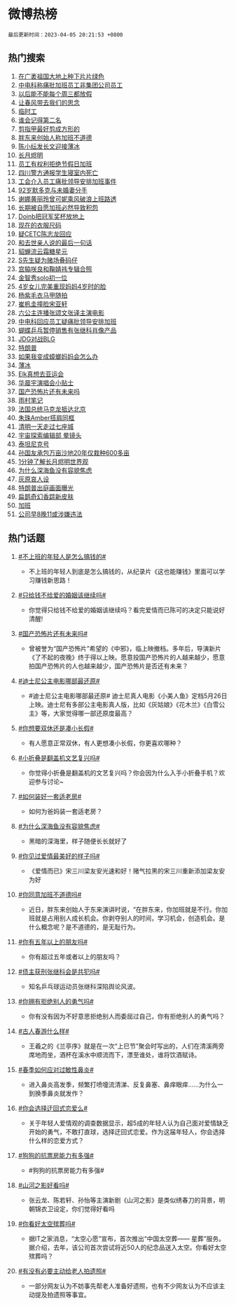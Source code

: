 # 微博热榜

`最后更新时间：2023-04-05 20:21:53 +0800`

## 热门搜索

1. [在广袤祖国大地上种下片片绿色](https://m.weibo.cn/search?containerid=100103type%3D1%26t%3D10%26q%3D%23%E5%9C%A8%E5%B9%BF%E8%A2%A4%E7%A5%96%E5%9B%BD%E5%A4%A7%E5%9C%B0%E4%B8%8A%E7%A7%8D%E4%B8%8B%E7%89%87%E7%89%87%E7%BB%BF%E8%89%B2%23&stream_entry_id=51&isnewpage=1&extparam=seat%3D1%26dgr%3D0%26c_type%3D51%26cate%3D10103%26filter_type%3Drealtimehot%26stream_entry_id%3D51%26pos%3D0%26display_time%3D1680697310%26pre_seqid%3D168069731078803385268&luicode=10000011&lfid=106003type%253D25%2526t%253D3%2526disable_hot%253D1%2526filter_type%253Drealtimehot)
1. [中电科称痛批加班员工非集团公司员工](https://m.weibo.cn/search?containerid=100103type%3D1%26t%3D10%26q%3D%23%E4%B8%AD%E7%94%B5%E7%A7%91%E7%A7%B0%E7%97%9B%E6%89%B9%E5%8A%A0%E7%8F%AD%E5%91%98%E5%B7%A5%E9%9D%9E%E9%9B%86%E5%9B%A2%E5%85%AC%E5%8F%B8%E5%91%98%E5%B7%A5%23&stream_entry_id=31&isnewpage=1&extparam=seat%3D1%26lcate%3D5001%26realpos%3D1%26dgr%3D0%26stream_entry_id%3D31%26flag%3D4%26q%3D%2523%25E4%25B8%25AD%25E7%2594%25B5%25E7%25A7%2591%25E7%25A7%25B0%25E7%2597%259B%25E6%2589%25B9%25E5%258A%25A0%25E7%258F%25AD%25E5%2591%2598%25E5%25B7%25A5%25E9%259D%259E%25E9%259B%2586%25E5%259B%25A2%25E5%2585%25AC%25E5%258F%25B8%25E5%2591%2598%25E5%25B7%25A5%2523%26filter_type%3Drealtimehot%26c_type%3D31%26band_rank%3D1%26cate%3D5001%26pos%3D0%26display_time%3D1680697310%26pre_seqid%3D168069731078803385268&luicode=10000011&lfid=106003type%253D25%2526t%253D3%2526disable_hot%253D1%2526filter_type%253Drealtimehot)
1. [以后能不能每个周三都放假](https://m.weibo.cn/search?containerid=100103type%3D1%26t%3D10%26q%3D%E4%BB%A5%E5%90%8E%E8%83%BD%E4%B8%8D%E8%83%BD%E6%AF%8F%E4%B8%AA%E5%91%A8%E4%B8%89%E9%83%BD%E6%94%BE%E5%81%87&stream_entry_id=31&isnewpage=1&extparam=seat%3D1%26lcate%3D5001%26realpos%3D2%26dgr%3D0%26stream_entry_id%3D31%26flag%3D16%26q%3D%25E4%25BB%25A5%25E5%2590%258E%25E8%2583%25BD%25E4%25B8%258D%25E8%2583%25BD%25E6%25AF%258F%25E4%25B8%25AA%25E5%2591%25A8%25E4%25B8%2589%25E9%2583%25BD%25E6%2594%25BE%25E5%2581%2587%26filter_type%3Drealtimehot%26c_type%3D31%26band_rank%3D2%26cate%3D5001%26pos%3D1%26display_time%3D1680697310%26pre_seqid%3D168069731078803385268&luicode=10000011&lfid=106003type%253D25%2526t%253D3%2526disable_hot%253D1%2526filter_type%253Drealtimehot)
1. [让春风带去我们的思念](https://m.weibo.cn/search?containerid=100103type%3D1%26t%3D10%26q%3D%23%E8%AE%A9%E6%98%A5%E9%A3%8E%E5%B8%A6%E5%8E%BB%E6%88%91%E4%BB%AC%E7%9A%84%E6%80%9D%E5%BF%B5%23&stream_entry_id=31&isnewpage=1&extparam=seat%3D1%26lcate%3D5001%26realpos%3D3%26dgr%3D0%26stream_entry_id%3D31%26flag%3D0%26q%3D%2523%25E8%25AE%25A9%25E6%2598%25A5%25E9%25A3%258E%25E5%25B8%25A6%25E5%258E%25BB%25E6%2588%2591%25E4%25BB%25AC%25E7%259A%2584%25E6%2580%259D%25E5%25BF%25B5%2523%26filter_type%3Drealtimehot%26c_type%3D31%26band_rank%3D3%26cate%3D5001%26pos%3D2%26display_time%3D1680697310%26pre_seqid%3D168069731078803385268&luicode=10000011&lfid=106003type%253D25%2526t%253D3%2526disable_hot%253D1%2526filter_type%253Drealtimehot)
1. [临时工](https://m.weibo.cn/search?containerid=100103type%3D1%26t%3D10%26q%3D%E4%B8%B4%E6%97%B6%E5%B7%A5&stream_entry_id=31&isnewpage=1&extparam=seat%3D1%26lcate%3D5001%26realpos%3D4%26dgr%3D0%26stream_entry_id%3D31%26flag%3D1%26q%3D%25E4%25B8%25B4%25E6%2597%25B6%25E5%25B7%25A5%26filter_type%3Drealtimehot%26c_type%3D31%26band_rank%3D4%26cate%3D5001%26pos%3D3%26display_time%3D1680697310%26pre_seqid%3D168069731078803385268&luicode=10000011&lfid=106003type%253D25%2526t%253D3%2526disable_hot%253D1%2526filter_type%253Drealtimehot)
1. [谁会记得第二名](https://m.weibo.cn/search?containerid=100103type%3D1%26t%3D10%26q%3D%E8%B0%81%E4%BC%9A%E8%AE%B0%E5%BE%97%E7%AC%AC%E4%BA%8C%E5%90%8D&stream_entry_id=31&isnewpage=1&extparam=seat%3D1%26lcate%3D5001%26realpos%3D5%26dgr%3D0%26stream_entry_id%3D31%26flag%3D16%26q%3D%25E8%25B0%2581%25E4%25BC%259A%25E8%25AE%25B0%25E5%25BE%2597%25E7%25AC%25AC%25E4%25BA%258C%25E5%2590%258D%26filter_type%3Drealtimehot%26c_type%3D31%26band_rank%3D5%26cate%3D5001%26pos%3D4%26display_time%3D1680697310%26pre_seqid%3D168069731078803385268&luicode=10000011&lfid=106003type%253D25%2526t%253D3%2526disable_hot%253D1%2526filter_type%253Drealtimehot)
1. [剪指甲最好剪成方形的](https://m.weibo.cn/search?containerid=100103type%3D1%26t%3D10%26q%3D%23%E5%89%AA%E6%8C%87%E7%94%B2%E6%9C%80%E5%A5%BD%E5%89%AA%E6%88%90%E6%96%B9%E5%BD%A2%E7%9A%84%23&stream_entry_id=31&isnewpage=1&extparam=seat%3D1%26lcate%3D5001%26realpos%3D6%26dgr%3D0%26stream_entry_id%3D31%26flag%3D0%26q%3D%2523%25E5%2589%25AA%25E6%258C%2587%25E7%2594%25B2%25E6%259C%2580%25E5%25A5%25BD%25E5%2589%25AA%25E6%2588%2590%25E6%2596%25B9%25E5%25BD%25A2%25E7%259A%2584%2523%26filter_type%3Drealtimehot%26c_type%3D31%26band_rank%3D6%26cate%3D5001%26pos%3D5%26display_time%3D1680697310%26pre_seqid%3D168069731078803385268&luicode=10000011&lfid=106003type%253D25%2526t%253D3%2526disable_hot%253D1%2526filter_type%253Drealtimehot)
1. [胖东来创始人称加班不道德](https://m.weibo.cn/search?containerid=100103type%3D1%26t%3D10%26q%3D%23%E8%83%96%E4%B8%9C%E6%9D%A5%E5%88%9B%E5%A7%8B%E4%BA%BA%E7%A7%B0%E5%8A%A0%E7%8F%AD%E4%B8%8D%E9%81%93%E5%BE%B7%23&stream_entry_id=31&isnewpage=1&extparam=seat%3D1%26lcate%3D5001%26realpos%3D7%26dgr%3D0%26stream_entry_id%3D31%26flag%3D2%26q%3D%2523%25E8%2583%2596%25E4%25B8%259C%25E6%259D%25A5%25E5%2588%259B%25E5%25A7%258B%25E4%25BA%25BA%25E7%25A7%25B0%25E5%258A%25A0%25E7%258F%25AD%25E4%25B8%258D%25E9%2581%2593%25E5%25BE%25B7%2523%26filter_type%3Drealtimehot%26c_type%3D31%26band_rank%3D7%26cate%3D5001%26pos%3D6%26display_time%3D1680697310%26pre_seqid%3D168069731078803385268&luicode=10000011&lfid=106003type%253D25%2526t%253D3%2526disable_hot%253D1%2526filter_type%253Drealtimehot)
1. [陈小纭发长文迎接薄冰](https://m.weibo.cn/search?containerid=100103type%3D1%26t%3D10%26q%3D%23%E9%99%88%E5%B0%8F%E7%BA%AD%E5%8F%91%E9%95%BF%E6%96%87%E8%BF%8E%E6%8E%A5%E8%96%84%E5%86%B0%23&stream_entry_id=31&isnewpage=1&extparam=seat%3D1%26lcate%3D5001%26realpos%3D8%26dgr%3D0%26stream_entry_id%3D31%26flag%3D2%26q%3D%2523%25E9%2599%2588%25E5%25B0%258F%25E7%25BA%25AD%25E5%258F%2591%25E9%2595%25BF%25E6%2596%2587%25E8%25BF%258E%25E6%258E%25A5%25E8%2596%2584%25E5%2586%25B0%2523%26filter_type%3Drealtimehot%26c_type%3D31%26band_rank%3D8%26cate%3D5001%26pos%3D7%26display_time%3D1680697310%26pre_seqid%3D168069731078803385268&luicode=10000011&lfid=106003type%253D25%2526t%253D3%2526disable_hot%253D1%2526filter_type%253Drealtimehot)
1. [长月烬明](https://m.weibo.cn/search?containerid=100103type%3D1%26t%3D10%26q%3D%E9%95%BF%E6%9C%88%E7%83%AC%E6%98%8E&stream_entry_id=31&isnewpage=1&extparam=seat%3D1%26lcate%3D5001%26realpos%3D9%26dgr%3D0%26stream_entry_id%3D31%26flag%3D0%26q%3D%25E9%2595%25BF%25E6%259C%2588%25E7%2583%25AC%25E6%2598%258E%26filter_type%3Drealtimehot%26c_type%3D31%26band_rank%3D9%26cate%3D5001%26pos%3D8%26display_time%3D1680697310%26pre_seqid%3D168069731078803385268&luicode=10000011&lfid=106003type%253D25%2526t%253D3%2526disable_hot%253D1%2526filter_type%253Drealtimehot)
1. [员工有权利拒绝节假日加班](https://m.weibo.cn/search?containerid=100103type%3D1%26t%3D10%26q%3D%23%E5%91%98%E5%B7%A5%E6%9C%89%E6%9D%83%E5%88%A9%E6%8B%92%E7%BB%9D%E8%8A%82%E5%81%87%E6%97%A5%E5%8A%A0%E7%8F%AD%23&stream_entry_id=31&isnewpage=1&extparam=seat%3D1%26lcate%3D5001%26realpos%3D10%26dgr%3D0%26stream_entry_id%3D31%26flag%3D1%26q%3D%2523%25E5%2591%2598%25E5%25B7%25A5%25E6%259C%2589%25E6%259D%2583%25E5%2588%25A9%25E6%258B%2592%25E7%25BB%259D%25E8%258A%2582%25E5%2581%2587%25E6%2597%25A5%25E5%258A%25A0%25E7%258F%25AD%2523%26filter_type%3Drealtimehot%26c_type%3D31%26band_rank%3D10%26cate%3D5001%26pos%3D9%26display_time%3D1680697310%26pre_seqid%3D168069731078803385268&luicode=10000011&lfid=106003type%253D25%2526t%253D3%2526disable_hot%253D1%2526filter_type%253Drealtimehot)
1. [四川警方通报学生寝室内死亡](https://m.weibo.cn/search?containerid=100103type%3D1%26t%3D10%26q%3D%23%E5%9B%9B%E5%B7%9D%E8%AD%A6%E6%96%B9%E9%80%9A%E6%8A%A5%E5%AD%A6%E7%94%9F%E5%AF%9D%E5%AE%A4%E5%86%85%E6%AD%BB%E4%BA%A1%23&stream_entry_id=31&isnewpage=1&extparam=seat%3D1%26lcate%3D5001%26realpos%3D11%26dgr%3D0%26stream_entry_id%3D31%26flag%3D1%26q%3D%2523%25E5%259B%259B%25E5%25B7%259D%25E8%25AD%25A6%25E6%2596%25B9%25E9%2580%259A%25E6%258A%25A5%25E5%25AD%25A6%25E7%2594%259F%25E5%25AF%259D%25E5%25AE%25A4%25E5%2586%2585%25E6%25AD%25BB%25E4%25BA%25A1%2523%26filter_type%3Drealtimehot%26c_type%3D31%26band_rank%3D11%26cate%3D5001%26pos%3D10%26display_time%3D1680697310%26pre_seqid%3D168069731078803385268&luicode=10000011&lfid=106003type%253D25%2526t%253D3%2526disable_hot%253D1%2526filter_type%253Drealtimehot)
1. [工会介入员工痛批领导安排加班事件](https://m.weibo.cn/search?containerid=100103type%3D1%26t%3D10%26q%3D%23%E5%B7%A5%E4%BC%9A%E4%BB%8B%E5%85%A5%E5%91%98%E5%B7%A5%E7%97%9B%E6%89%B9%E9%A2%86%E5%AF%BC%E5%AE%89%E6%8E%92%E5%8A%A0%E7%8F%AD%E4%BA%8B%E4%BB%B6%23&stream_entry_id=31&isnewpage=1&extparam=seat%3D1%26lcate%3D5001%26realpos%3D12%26dgr%3D0%26stream_entry_id%3D31%26flag%3D0%26q%3D%2523%25E5%25B7%25A5%25E4%25BC%259A%25E4%25BB%258B%25E5%2585%25A5%25E5%2591%2598%25E5%25B7%25A5%25E7%2597%259B%25E6%2589%25B9%25E9%25A2%2586%25E5%25AF%25BC%25E5%25AE%2589%25E6%258E%2592%25E5%258A%25A0%25E7%258F%25AD%25E4%25BA%258B%25E4%25BB%25B6%2523%26filter_type%3Drealtimehot%26c_type%3D31%26band_rank%3D12%26cate%3D5001%26pos%3D11%26display_time%3D1680697310%26pre_seqid%3D168069731078803385268&luicode=10000011&lfid=106003type%253D25%2526t%253D3%2526disable_hot%253D1%2526filter_type%253Drealtimehot)
1. [92岁默多克与未婚妻分手](https://m.weibo.cn/search?containerid=100103type%3D1%26t%3D10%26q%3D%2392%E5%B2%81%E9%BB%98%E5%A4%9A%E5%85%8B%E4%B8%8E%E6%9C%AA%E5%A9%9A%E5%A6%BB%E5%88%86%E6%89%8B%23&stream_entry_id=31&isnewpage=1&extparam=seat%3D1%26lcate%3D5001%26realpos%3D13%26dgr%3D0%26stream_entry_id%3D31%26flag%3D1%26q%3D%252392%25E5%25B2%2581%25E9%25BB%2598%25E5%25A4%259A%25E5%2585%258B%25E4%25B8%258E%25E6%259C%25AA%25E5%25A9%259A%25E5%25A6%25BB%25E5%2588%2586%25E6%2589%258B%2523%26filter_type%3Drealtimehot%26c_type%3D31%26band_rank%3D13%26cate%3D5001%26pos%3D12%26display_time%3D1680697310%26pre_seqid%3D168069731078803385268&luicode=10000011&lfid=106003type%253D25%2526t%253D3%2526disable_hot%253D1%2526filter_type%253Drealtimehot)
1. [谢娜黄丽玲曾可妮乘风破浪上班路透](https://m.weibo.cn/search?containerid=100103type%3D1%26t%3D10%26q%3D%23%E8%B0%A2%E5%A8%9C%E9%BB%84%E4%B8%BD%E7%8E%B2%E6%9B%BE%E5%8F%AF%E5%A6%AE%E4%B9%98%E9%A3%8E%E7%A0%B4%E6%B5%AA%E4%B8%8A%E7%8F%AD%E8%B7%AF%E9%80%8F%23&stream_entry_id=31&isnewpage=1&extparam=seat%3D1%26lcate%3D5001%26realpos%3D14%26dgr%3D0%26stream_entry_id%3D31%26flag%3D0%26q%3D%2523%25E8%25B0%25A2%25E5%25A8%259C%25E9%25BB%2584%25E4%25B8%25BD%25E7%258E%25B2%25E6%259B%25BE%25E5%258F%25AF%25E5%25A6%25AE%25E4%25B9%2598%25E9%25A3%258E%25E7%25A0%25B4%25E6%25B5%25AA%25E4%25B8%258A%25E7%258F%25AD%25E8%25B7%25AF%25E9%2580%258F%2523%26filter_type%3Drealtimehot%26c_type%3D31%26band_rank%3D14%26cate%3D5001%26pos%3D13%26display_time%3D1680697310%26pre_seqid%3D168069731078803385268&luicode=10000011&lfid=106003type%253D25%2526t%253D3%2526disable_hot%253D1%2526filter_type%253Drealtimehot)
1. [长期被自愿加班必然导致积怨](https://m.weibo.cn/search?containerid=100103type%3D1%26t%3D10%26q%3D%23%E9%95%BF%E6%9C%9F%E8%A2%AB%E8%87%AA%E6%84%BF%E5%8A%A0%E7%8F%AD%E5%BF%85%E7%84%B6%E5%AF%BC%E8%87%B4%E7%A7%AF%E6%80%A8%23&stream_entry_id=31&isnewpage=1&extparam=seat%3D1%26lcate%3D5001%26realpos%3D15%26dgr%3D0%26stream_entry_id%3D31%26flag%3D2%26q%3D%2523%25E9%2595%25BF%25E6%259C%259F%25E8%25A2%25AB%25E8%2587%25AA%25E6%2584%25BF%25E5%258A%25A0%25E7%258F%25AD%25E5%25BF%2585%25E7%2584%25B6%25E5%25AF%25BC%25E8%2587%25B4%25E7%25A7%25AF%25E6%2580%25A8%2523%26filter_type%3Drealtimehot%26c_type%3D31%26band_rank%3D15%26cate%3D5001%26pos%3D14%26display_time%3D1680697310%26pre_seqid%3D168069731078803385268&luicode=10000011&lfid=106003type%253D25%2526t%253D3%2526disable_hot%253D1%2526filter_type%253Drealtimehot)
1. [Doinb把冠军奖杯放地上](https://m.weibo.cn/search?containerid=100103type%3D1%26t%3D10%26q%3D%23Doinb%E6%8A%8A%E5%86%A0%E5%86%9B%E5%A5%96%E6%9D%AF%E6%94%BE%E5%9C%B0%E4%B8%8A%23&stream_entry_id=31&isnewpage=1&extparam=seat%3D1%26lcate%3D5001%26realpos%3D16%26dgr%3D0%26stream_entry_id%3D31%26flag%3D0%26q%3D%2523Doinb%25E6%258A%258A%25E5%2586%25A0%25E5%2586%259B%25E5%25A5%2596%25E6%259D%25AF%25E6%2594%25BE%25E5%259C%25B0%25E4%25B8%258A%2523%26filter_type%3Drealtimehot%26c_type%3D31%26band_rank%3D16%26cate%3D5001%26pos%3D15%26display_time%3D1680697310%26pre_seqid%3D168069731078803385268&luicode=10000011&lfid=106003type%253D25%2526t%253D3%2526disable_hot%253D1%2526filter_type%253Drealtimehot)
1. [现在的衣服尺码](https://m.weibo.cn/search?containerid=100103type%3D1%26t%3D10%26q%3D%23%E7%8E%B0%E5%9C%A8%E7%9A%84%E8%A1%A3%E6%9C%8D%E5%B0%BA%E7%A0%81%23&stream_entry_id=31&isnewpage=1&extparam=seat%3D1%26lcate%3D5001%26realpos%3D17%26dgr%3D0%26stream_entry_id%3D31%26flag%3D0%26q%3D%2523%25E7%258E%25B0%25E5%259C%25A8%25E7%259A%2584%25E8%25A1%25A3%25E6%259C%258D%25E5%25B0%25BA%25E7%25A0%2581%2523%26filter_type%3Drealtimehot%26c_type%3D31%26band_rank%3D17%26cate%3D5001%26pos%3D16%26display_time%3D1680697310%26pre_seqid%3D168069731078803385268&luicode=10000011&lfid=106003type%253D25%2526t%253D3%2526disable_hot%253D1%2526filter_type%253Drealtimehot)
1. [疑CETC陈志龙回应](https://m.weibo.cn/search?containerid=100103type%3D1%26t%3D10%26q%3D%23%E7%96%91CETC%E9%99%88%E5%BF%97%E9%BE%99%E5%9B%9E%E5%BA%94%23&stream_entry_id=31&isnewpage=1&extparam=seat%3D1%26lcate%3D5001%26realpos%3D18%26dgr%3D0%26stream_entry_id%3D31%26flag%3D0%26q%3D%2523%25E7%2596%2591CETC%25E9%2599%2588%25E5%25BF%2597%25E9%25BE%2599%25E5%259B%259E%25E5%25BA%2594%2523%26filter_type%3Drealtimehot%26c_type%3D31%26band_rank%3D18%26cate%3D5001%26pos%3D17%26display_time%3D1680697310%26pre_seqid%3D168069731078803385268&luicode=10000011&lfid=106003type%253D25%2526t%253D3%2526disable_hot%253D1%2526filter_type%253Drealtimehot)
1. [和去世亲人说的最后一句话](https://m.weibo.cn/search?containerid=100103type%3D1%26t%3D10%26q%3D%23%E5%92%8C%E5%8E%BB%E4%B8%96%E4%BA%B2%E4%BA%BA%E8%AF%B4%E7%9A%84%E6%9C%80%E5%90%8E%E4%B8%80%E5%8F%A5%E8%AF%9D%23&stream_entry_id=31&isnewpage=1&extparam=seat%3D1%26lcate%3D5001%26realpos%3D19%26dgr%3D0%26stream_entry_id%3D31%26flag%3D1%26q%3D%2523%25E5%2592%258C%25E5%258E%25BB%25E4%25B8%2596%25E4%25BA%25B2%25E4%25BA%25BA%25E8%25AF%25B4%25E7%259A%2584%25E6%259C%2580%25E5%2590%258E%25E4%25B8%2580%25E5%258F%25A5%25E8%25AF%259D%2523%26filter_type%3Drealtimehot%26c_type%3D31%26band_rank%3D19%26cate%3D5001%26pos%3D18%26display_time%3D1680697310%26pre_seqid%3D168069731078803385268&luicode=10000011&lfid=106003type%253D25%2526t%253D3%2526disable_hot%253D1%2526filter_type%253Drealtimehot)
1. [貂蝉流云霜糖星元](https://m.weibo.cn/search?containerid=100103type%3D1%26t%3D10%26q%3D%23%E8%B2%82%E8%9D%89%E6%B5%81%E4%BA%91%E9%9C%9C%E7%B3%96%E6%98%9F%E5%85%83%23&stream_entry_id=31&isnewpage=1&extparam=seat%3D1%26lcate%3D5001%26realpos%3D20%26dgr%3D0%26stream_entry_id%3D31%26flag%3D1%26q%3D%2523%25E8%25B2%2582%25E8%259D%2589%25E6%25B5%2581%25E4%25BA%2591%25E9%259C%259C%25E7%25B3%2596%25E6%2598%259F%25E5%2585%2583%2523%26filter_type%3Drealtimehot%26c_type%3D31%26band_rank%3D20%26cate%3D5001%26pos%3D19%26display_time%3D1680697310%26pre_seqid%3D168069731078803385268&luicode=10000011&lfid=106003type%253D25%2526t%253D3%2526disable_hot%253D1%2526filter_type%253Drealtimehot)
1. [S先生疑为赌场叠码仔](https://m.weibo.cn/search?containerid=100103type%3D1%26t%3D10%26q%3D%23S%E5%85%88%E7%94%9F%E7%96%91%E4%B8%BA%E8%B5%8C%E5%9C%BA%E5%8F%A0%E7%A0%81%E4%BB%94%23&stream_entry_id=31&isnewpage=1&extparam=seat%3D1%26lcate%3D5001%26realpos%3D21%26dgr%3D0%26stream_entry_id%3D31%26flag%3D2%26q%3D%2523S%25E5%2585%2588%25E7%2594%259F%25E7%2596%2591%25E4%25B8%25BA%25E8%25B5%258C%25E5%259C%25BA%25E5%258F%25A0%25E7%25A0%2581%25E4%25BB%2594%2523%26filter_type%3Drealtimehot%26c_type%3D31%26band_rank%3D21%26cate%3D5001%26pos%3D20%26display_time%3D1680697310%26pre_seqid%3D168069731078803385268&luicode=10000011&lfid=106003type%253D25%2526t%253D3%2526disable_hot%253D1%2526filter_type%253Drealtimehot)
1. [宫脇咲良和鞠婧祎专辑合照](https://m.weibo.cn/search?containerid=100103type%3D1%26t%3D10%26q%3D%23%E5%AE%AB%E8%84%87%E5%92%B2%E8%89%AF%E5%92%8C%E9%9E%A0%E5%A9%A7%E7%A5%8E%E4%B8%93%E8%BE%91%E5%90%88%E7%85%A7%23&stream_entry_id=31&isnewpage=1&extparam=seat%3D1%26lcate%3D5001%26realpos%3D22%26dgr%3D0%26stream_entry_id%3D31%26flag%3D1%26q%3D%2523%25E5%25AE%25AB%25E8%2584%2587%25E5%2592%25B2%25E8%2589%25AF%25E5%2592%258C%25E9%259E%25A0%25E5%25A9%25A7%25E7%25A5%258E%25E4%25B8%2593%25E8%25BE%2591%25E5%2590%2588%25E7%2585%25A7%2523%26filter_type%3Drealtimehot%26c_type%3D31%26band_rank%3D22%26cate%3D5001%26pos%3D21%26display_time%3D1680697310%26pre_seqid%3D168069731078803385268&luicode=10000011&lfid=106003type%253D25%2526t%253D3%2526disable_hot%253D1%2526filter_type%253Drealtimehot)
1. [金智秀solo初一位](https://m.weibo.cn/search?containerid=100103type%3D1%26t%3D10%26q%3D%23%E9%87%91%E6%99%BA%E7%A7%80solo%E5%88%9D%E4%B8%80%E4%BD%8D%23&stream_entry_id=31&isnewpage=1&extparam=seat%3D1%26lcate%3D5001%26realpos%3D23%26dgr%3D0%26stream_entry_id%3D31%26flag%3D0%26q%3D%2523%25E9%2587%2591%25E6%2599%25BA%25E7%25A7%2580solo%25E5%2588%259D%25E4%25B8%2580%25E4%25BD%258D%2523%26filter_type%3Drealtimehot%26c_type%3D31%26band_rank%3D23%26cate%3D5001%26pos%3D22%26display_time%3D1680697310%26pre_seqid%3D168069731078803385268&luicode=10000011&lfid=106003type%253D25%2526t%253D3%2526disable_hot%253D1%2526filter_type%253Drealtimehot)
1. [4岁女儿完美重现妈妈4岁时的脸](https://m.weibo.cn/search?containerid=100103type%3D1%26t%3D10%26q%3D%234%E5%B2%81%E5%A5%B3%E5%84%BF%E5%AE%8C%E7%BE%8E%E9%87%8D%E7%8E%B0%E5%A6%88%E5%A6%884%E5%B2%81%E6%97%B6%E7%9A%84%E8%84%B8%23&stream_entry_id=31&isnewpage=1&extparam=seat%3D1%26lcate%3D5001%26realpos%3D24%26dgr%3D0%26stream_entry_id%3D31%26flag%3D1%26q%3D%25234%25E5%25B2%2581%25E5%25A5%25B3%25E5%2584%25BF%25E5%25AE%258C%25E7%25BE%258E%25E9%2587%258D%25E7%258E%25B0%25E5%25A6%2588%25E5%25A6%25884%25E5%25B2%2581%25E6%2597%25B6%25E7%259A%2584%25E8%2584%25B8%2523%26filter_type%3Drealtimehot%26c_type%3D31%26band_rank%3D24%26cate%3D5001%26pos%3D23%26display_time%3D1680697310%26pre_seqid%3D168069731078803385268&luicode=10000011&lfid=106003type%253D25%2526t%253D3%2526disable_hot%253D1%2526filter_type%253Drealtimehot)
1. [杨紫毛衣马甲随拍](https://m.weibo.cn/search?containerid=100103type%3D1%26t%3D10%26q%3D%23%E6%9D%A8%E7%B4%AB%E6%AF%9B%E8%A1%A3%E9%A9%AC%E7%94%B2%E9%9A%8F%E6%8B%8D%23&stream_entry_id=31&isnewpage=1&extparam=seat%3D1%26lcate%3D5001%26realpos%3D25%26dgr%3D0%26stream_entry_id%3D31%26flag%3D1%26q%3D%2523%25E6%259D%25A8%25E7%25B4%25AB%25E6%25AF%259B%25E8%25A1%25A3%25E9%25A9%25AC%25E7%2594%25B2%25E9%259A%258F%25E6%258B%258D%2523%26filter_type%3Drealtimehot%26c_type%3D31%26band_rank%3D25%26cate%3D5001%26pos%3D24%26display_time%3D1680697310%26pre_seqid%3D168069731078803385268&luicode=10000011&lfid=106003type%253D25%2526t%253D3%2526disable_hot%253D1%2526filter_type%253Drealtimehot)
1. [崔杋圭撞脸宋亚轩](https://m.weibo.cn/search?containerid=100103type%3D1%26t%3D10%26q%3D%23%E5%B4%94%E6%9D%8B%E5%9C%AD%E6%92%9E%E8%84%B8%E5%AE%8B%E4%BA%9A%E8%BD%A9%23&stream_entry_id=31&isnewpage=1&extparam=seat%3D1%26lcate%3D5001%26realpos%3D26%26dgr%3D0%26stream_entry_id%3D31%26flag%3D0%26q%3D%2523%25E5%25B4%2594%25E6%259D%258B%25E5%259C%25AD%25E6%2592%259E%25E8%2584%25B8%25E5%25AE%258B%25E4%25BA%259A%25E8%25BD%25A9%2523%26filter_type%3Drealtimehot%26c_type%3D31%26band_rank%3D26%26cate%3D5001%26pos%3D25%26display_time%3D1680697310%26pre_seqid%3D168069731078803385268&luicode=10000011&lfid=106003type%253D25%2526t%253D3%2526disable_hot%253D1%2526filter_type%253Drealtimehot)
1. [六公主连播张颂文张译主演电影](https://m.weibo.cn/search?containerid=100103type%3D1%26t%3D10%26q%3D%23%E5%85%AD%E5%85%AC%E4%B8%BB%E8%BF%9E%E6%92%AD%E5%BC%A0%E9%A2%82%E6%96%87%E5%BC%A0%E8%AF%91%E4%B8%BB%E6%BC%94%E7%94%B5%E5%BD%B1%23&stream_entry_id=31&isnewpage=1&extparam=seat%3D1%26lcate%3D5001%26realpos%3D27%26dgr%3D0%26stream_entry_id%3D31%26flag%3D1%26q%3D%2523%25E5%2585%25AD%25E5%2585%25AC%25E4%25B8%25BB%25E8%25BF%259E%25E6%2592%25AD%25E5%25BC%25A0%25E9%25A2%2582%25E6%2596%2587%25E5%25BC%25A0%25E8%25AF%2591%25E4%25B8%25BB%25E6%25BC%2594%25E7%2594%25B5%25E5%25BD%25B1%2523%26filter_type%3Drealtimehot%26c_type%3D31%26band_rank%3D27%26cate%3D5001%26pos%3D26%26display_time%3D1680697310%26pre_seqid%3D168069731078803385268&luicode=10000011&lfid=106003type%253D25%2526t%253D3%2526disable_hot%253D1%2526filter_type%253Drealtimehot)
1. [中电科回应员工疑痛批领导安排加班](https://m.weibo.cn/search?containerid=100103type%3D1%26t%3D10%26q%3D%23%E4%B8%AD%E7%94%B5%E7%A7%91%E5%9B%9E%E5%BA%94%E5%91%98%E5%B7%A5%E7%96%91%E7%97%9B%E6%89%B9%E9%A2%86%E5%AF%BC%E5%AE%89%E6%8E%92%E5%8A%A0%E7%8F%AD%23&stream_entry_id=31&isnewpage=1&extparam=seat%3D1%26lcate%3D5001%26realpos%3D28%26dgr%3D0%26stream_entry_id%3D31%26flag%3D0%26q%3D%2523%25E4%25B8%25AD%25E7%2594%25B5%25E7%25A7%2591%25E5%259B%259E%25E5%25BA%2594%25E5%2591%2598%25E5%25B7%25A5%25E7%2596%2591%25E7%2597%259B%25E6%2589%25B9%25E9%25A2%2586%25E5%25AF%25BC%25E5%25AE%2589%25E6%258E%2592%25E5%258A%25A0%25E7%258F%25AD%2523%26filter_type%3Drealtimehot%26c_type%3D31%26band_rank%3D28%26cate%3D5001%26pos%3D27%26display_time%3D1680697310%26pre_seqid%3D168069731078803385268&luicode=10000011&lfid=106003type%253D25%2526t%253D3%2526disable_hot%253D1%2526filter_type%253Drealtimehot)
1. [蝴蝶乒乓暂停销售有张继科肖像产品](https://m.weibo.cn/search?containerid=100103type%3D1%26t%3D10%26q%3D%23%E8%9D%B4%E8%9D%B6%E4%B9%92%E4%B9%93%E6%9A%82%E5%81%9C%E9%94%80%E5%94%AE%E6%9C%89%E5%BC%A0%E7%BB%A7%E7%A7%91%E8%82%96%E5%83%8F%E4%BA%A7%E5%93%81%23&stream_entry_id=31&isnewpage=1&extparam=seat%3D1%26lcate%3D5001%26realpos%3D29%26dgr%3D0%26stream_entry_id%3D31%26flag%3D0%26q%3D%2523%25E8%259D%25B4%25E8%259D%25B6%25E4%25B9%2592%25E4%25B9%2593%25E6%259A%2582%25E5%2581%259C%25E9%2594%2580%25E5%2594%25AE%25E6%259C%2589%25E5%25BC%25A0%25E7%25BB%25A7%25E7%25A7%2591%25E8%2582%2596%25E5%2583%258F%25E4%25BA%25A7%25E5%2593%2581%2523%26filter_type%3Drealtimehot%26c_type%3D31%26band_rank%3D29%26cate%3D5001%26pos%3D28%26display_time%3D1680697310%26pre_seqid%3D168069731078803385268&luicode=10000011&lfid=106003type%253D25%2526t%253D3%2526disable_hot%253D1%2526filter_type%253Drealtimehot)
1. [JDG对战BLG](https://m.weibo.cn/search?containerid=100103type%3D1%26t%3D10%26q%3D%23JDG%E5%AF%B9%E6%88%98BLG%23&stream_entry_id=31&isnewpage=1&extparam=seat%3D1%26lcate%3D5001%26realpos%3D30%26dgr%3D0%26stream_entry_id%3D31%26flag%3D0%26q%3D%2523JDG%25E5%25AF%25B9%25E6%2588%2598BLG%2523%26filter_type%3Drealtimehot%26c_type%3D31%26band_rank%3D30%26cate%3D5001%26pos%3D29%26display_time%3D1680697310%26pre_seqid%3D168069731078803385268&luicode=10000011&lfid=106003type%253D25%2526t%253D3%2526disable_hot%253D1%2526filter_type%253Drealtimehot)
1. [特朗普](https://m.weibo.cn/search?containerid=100103type%3D1%26t%3D10%26q%3D%23%E7%89%B9%E6%9C%97%E6%99%AE%23&stream_entry_id=31&isnewpage=1&extparam=seat%3D1%26lcate%3D5001%26realpos%3D31%26dgr%3D0%26stream_entry_id%3D31%26flag%3D0%26q%3D%2523%25E7%2589%25B9%25E6%259C%2597%25E6%2599%25AE%2523%26filter_type%3Drealtimehot%26c_type%3D31%26band_rank%3D31%26cate%3D5001%26pos%3D30%26display_time%3D1680697310%26pre_seqid%3D168069731078803385268&luicode=10000011&lfid=106003type%253D25%2526t%253D3%2526disable_hot%253D1%2526filter_type%253Drealtimehot)
1. [如果我变成蟑螂妈妈会怎么办](https://m.weibo.cn/search?containerid=100103type%3D1%26t%3D10%26q%3D%23%E5%A6%82%E6%9E%9C%E6%88%91%E5%8F%98%E6%88%90%E8%9F%91%E8%9E%82%E5%A6%88%E5%A6%88%E4%BC%9A%E6%80%8E%E4%B9%88%E5%8A%9E%23&stream_entry_id=31&isnewpage=1&extparam=seat%3D1%26lcate%3D5001%26realpos%3D32%26dgr%3D0%26stream_entry_id%3D31%26flag%3D0%26q%3D%2523%25E5%25A6%2582%25E6%259E%259C%25E6%2588%2591%25E5%258F%2598%25E6%2588%2590%25E8%259F%2591%25E8%259E%2582%25E5%25A6%2588%25E5%25A6%2588%25E4%25BC%259A%25E6%2580%258E%25E4%25B9%2588%25E5%258A%259E%2523%26filter_type%3Drealtimehot%26c_type%3D31%26band_rank%3D32%26cate%3D5001%26pos%3D31%26display_time%3D1680697310%26pre_seqid%3D168069731078803385268&luicode=10000011&lfid=106003type%253D25%2526t%253D3%2526disable_hot%253D1%2526filter_type%253Drealtimehot)
1. [薄冰](https://m.weibo.cn/search?containerid=100103type%3D1%26t%3D10%26q%3D%E8%96%84%E5%86%B0&stream_entry_id=31&isnewpage=1&extparam=seat%3D1%26lcate%3D5001%26realpos%3D33%26dgr%3D0%26stream_entry_id%3D31%26flag%3D1%26q%3D%25E8%2596%2584%25E5%2586%25B0%26filter_type%3Drealtimehot%26c_type%3D31%26band_rank%3D33%26cate%3D5001%26pos%3D32%26display_time%3D1680697310%26pre_seqid%3D168069731078803385268&luicode=10000011&lfid=106003type%253D25%2526t%253D3%2526disable_hot%253D1%2526filter_type%253Drealtimehot)
1. [Elk真想去亚运会](https://m.weibo.cn/search?containerid=100103type%3D1%26t%3D10%26q%3DElk%E7%9C%9F%E6%83%B3%E5%8E%BB%E4%BA%9A%E8%BF%90%E4%BC%9A&stream_entry_id=31&isnewpage=1&extparam=seat%3D1%26lcate%3D5001%26realpos%3D34%26dgr%3D0%26stream_entry_id%3D31%26flag%3D1%26q%3DElk%25E7%259C%259F%25E6%2583%25B3%25E5%258E%25BB%25E4%25BA%259A%25E8%25BF%2590%25E4%25BC%259A%26filter_type%3Drealtimehot%26c_type%3D31%26band_rank%3D34%26cate%3D5001%26pos%3D33%26display_time%3D1680697310%26pre_seqid%3D168069731078803385268&luicode=10000011&lfid=106003type%253D25%2526t%253D3%2526disable_hot%253D1%2526filter_type%253Drealtimehot)
1. [华晨宇演唱会小贴士](https://m.weibo.cn/search?containerid=100103type%3D1%26t%3D10%26q%3D%23%E5%8D%8E%E6%99%A8%E5%AE%87%E6%BC%94%E5%94%B1%E4%BC%9A%E5%B0%8F%E8%B4%B4%E5%A3%AB%23&stream_entry_id=31&isnewpage=1&extparam=seat%3D1%26lcate%3D5001%26realpos%3D35%26dgr%3D0%26stream_entry_id%3D31%26flag%3D1%26q%3D%2523%25E5%258D%258E%25E6%2599%25A8%25E5%25AE%2587%25E6%25BC%2594%25E5%2594%25B1%25E4%25BC%259A%25E5%25B0%258F%25E8%25B4%25B4%25E5%25A3%25AB%2523%26filter_type%3Drealtimehot%26c_type%3D31%26band_rank%3D35%26cate%3D5001%26pos%3D34%26display_time%3D1680697310%26pre_seqid%3D168069731078803385268&luicode=10000011&lfid=106003type%253D25%2526t%253D3%2526disable_hot%253D1%2526filter_type%253Drealtimehot)
1. [国产恐怖片还有未来吗](https://m.weibo.cn/search?containerid=100103type%3D1%26t%3D10%26q%3D%23%E5%9B%BD%E4%BA%A7%E6%81%90%E6%80%96%E7%89%87%E8%BF%98%E6%9C%89%E6%9C%AA%E6%9D%A5%E5%90%97%23&stream_entry_id=31&isnewpage=1&extparam=seat%3D1%26lcate%3D5001%26realpos%3D36%26dgr%3D0%26stream_entry_id%3D31%26flag%3D0%26q%3D%2523%25E5%259B%25BD%25E4%25BA%25A7%25E6%2581%2590%25E6%2580%2596%25E7%2589%2587%25E8%25BF%2598%25E6%259C%2589%25E6%259C%25AA%25E6%259D%25A5%25E5%2590%2597%2523%26filter_type%3Drealtimehot%26c_type%3D31%26band_rank%3D36%26cate%3D5001%26pos%3D35%26display_time%3D1680697310%26pre_seqid%3D168069731078803385268&luicode=10000011&lfid=106003type%253D25%2526t%253D3%2526disable_hot%253D1%2526filter_type%253Drealtimehot)
1. [雨村笔记](https://m.weibo.cn/search?containerid=100103type%3D1%26t%3D10%26q%3D%E9%9B%A8%E6%9D%91%E7%AC%94%E8%AE%B0&stream_entry_id=31&isnewpage=1&extparam=seat%3D1%26lcate%3D5001%26realpos%3D37%26dgr%3D0%26stream_entry_id%3D31%26flag%3D1%26q%3D%25E9%259B%25A8%25E6%259D%2591%25E7%25AC%2594%25E8%25AE%25B0%26filter_type%3Drealtimehot%26c_type%3D31%26band_rank%3D37%26cate%3D5001%26pos%3D36%26display_time%3D1680697310%26pre_seqid%3D168069731078803385268&luicode=10000011&lfid=106003type%253D25%2526t%253D3%2526disable_hot%253D1%2526filter_type%253Drealtimehot)
1. [法国总统马克龙抵达北京](https://m.weibo.cn/search?containerid=100103type%3D1%26t%3D10%26q%3D%23%E6%B3%95%E5%9B%BD%E6%80%BB%E7%BB%9F%E9%A9%AC%E5%85%8B%E9%BE%99%E6%8A%B5%E8%BE%BE%E5%8C%97%E4%BA%AC%23&stream_entry_id=31&isnewpage=1&extparam=seat%3D1%26lcate%3D5001%26realpos%3D38%26dgr%3D0%26stream_entry_id%3D31%26flag%3D0%26q%3D%2523%25E6%25B3%2595%25E5%259B%25BD%25E6%2580%25BB%25E7%25BB%259F%25E9%25A9%25AC%25E5%2585%258B%25E9%25BE%2599%25E6%258A%25B5%25E8%25BE%25BE%25E5%258C%2597%25E4%25BA%25AC%2523%26filter_type%3Drealtimehot%26c_type%3D31%26band_rank%3D38%26cate%3D5001%26pos%3D37%26display_time%3D1680697310%26pre_seqid%3D168069731078803385268&luicode=10000011&lfid=106003type%253D25%2526t%253D3%2526disable_hot%253D1%2526filter_type%253Drealtimehot)
1. [朱珠Amber搭肩同框](https://m.weibo.cn/search?containerid=100103type%3D1%26t%3D10%26q%3D%23%E6%9C%B1%E7%8F%A0Amber%E6%90%AD%E8%82%A9%E5%90%8C%E6%A1%86%23&stream_entry_id=31&isnewpage=1&extparam=seat%3D1%26lcate%3D5001%26realpos%3D39%26dgr%3D0%26stream_entry_id%3D31%26flag%3D0%26q%3D%2523%25E6%259C%25B1%25E7%258F%25A0Amber%25E6%2590%25AD%25E8%2582%25A9%25E5%2590%258C%25E6%25A1%2586%2523%26filter_type%3Drealtimehot%26c_type%3D31%26band_rank%3D39%26cate%3D5001%26pos%3D38%26display_time%3D1680697310%26pre_seqid%3D168069731078803385268&luicode=10000011&lfid=106003type%253D25%2526t%253D3%2526disable_hot%253D1%2526filter_type%253Drealtimehot)
1. [清明一天走过七座城](https://m.weibo.cn/search?containerid=100103type%3D1%26t%3D10%26q%3D%23%E6%B8%85%E6%98%8E%E4%B8%80%E5%A4%A9%E8%B5%B0%E8%BF%87%E4%B8%83%E5%BA%A7%E5%9F%8E%23&stream_entry_id=31&isnewpage=1&extparam=seat%3D1%26lcate%3D5001%26realpos%3D40%26dgr%3D0%26stream_entry_id%3D31%26flag%3D0%26adid%3D185625%26q%3D%2523%25E6%25B8%2585%25E6%2598%258E%25E4%25B8%2580%25E5%25A4%25A9%25E8%25B5%25B0%25E8%25BF%2587%25E4%25B8%2583%25E5%25BA%25A7%25E5%259F%258E%2523%26filter_type%3Drealtimehot%26c_type%3D31%26band_rank%3D40%26cate%3D5001%26pos%3D39%26display_time%3D1680697310%26pre_seqid%3D168069731078803385268&luicode=10000011&lfid=106003type%253D25%2526t%253D3%2526disable_hot%253D1%2526filter_type%253Drealtimehot)
1. [宇宙探索编辑部 晕镜头](https://m.weibo.cn/search?containerid=100103type%3D1%26t%3D10%26q%3D%E5%AE%87%E5%AE%99%E6%8E%A2%E7%B4%A2%E7%BC%96%E8%BE%91%E9%83%A8+%E6%99%95%E9%95%9C%E5%A4%B4&stream_entry_id=31&isnewpage=1&extparam=seat%3D1%26lcate%3D5001%26realpos%3D41%26dgr%3D0%26stream_entry_id%3D31%26flag%3D1%26q%3D%25E5%25AE%2587%25E5%25AE%2599%25E6%258E%25A2%25E7%25B4%25A2%25E7%25BC%2596%25E8%25BE%2591%25E9%2583%25A8%2520%25E6%2599%2595%25E9%2595%259C%25E5%25A4%25B4%26filter_type%3Drealtimehot%26c_type%3D31%26band_rank%3D41%26cate%3D5001%26pos%3D40%26display_time%3D1680697310%26pre_seqid%3D168069731078803385268&luicode=10000011&lfid=106003type%253D25%2526t%253D3%2526disable_hot%253D1%2526filter_type%253Drealtimehot)
1. [泰坦尼克号](https://m.weibo.cn/search?containerid=100103type%3D1%26t%3D10%26q%3D%E6%B3%B0%E5%9D%A6%E5%B0%BC%E5%85%8B%E5%8F%B7&stream_entry_id=31&isnewpage=1&extparam=seat%3D1%26lcate%3D5001%26realpos%3D42%26dgr%3D0%26stream_entry_id%3D31%26flag%3D0%26q%3D%25E6%25B3%25B0%25E5%259D%25A6%25E5%25B0%25BC%25E5%2585%258B%25E5%258F%25B7%26filter_type%3Drealtimehot%26c_type%3D31%26band_rank%3D42%26cate%3D5001%26pos%3D41%26display_time%3D1680697310%26pre_seqid%3D168069731078803385268&luicode=10000011&lfid=106003type%253D25%2526t%253D3%2526disable_hot%253D1%2526filter_type%253Drealtimehot)
1. [孙国友承包万亩沙地20年仅栽种600多亩](https://m.weibo.cn/search?containerid=100103type%3D1%26t%3D10%26q%3D%23%E5%AD%99%E5%9B%BD%E5%8F%8B%E6%89%BF%E5%8C%85%E4%B8%87%E4%BA%A9%E6%B2%99%E5%9C%B020%E5%B9%B4%E4%BB%85%E6%A0%BD%E7%A7%8D600%E5%A4%9A%E4%BA%A9%23&stream_entry_id=31&isnewpage=1&extparam=seat%3D1%26lcate%3D5001%26realpos%3D43%26dgr%3D0%26stream_entry_id%3D31%26flag%3D0%26q%3D%2523%25E5%25AD%2599%25E5%259B%25BD%25E5%258F%258B%25E6%2589%25BF%25E5%258C%2585%25E4%25B8%2587%25E4%25BA%25A9%25E6%25B2%2599%25E5%259C%25B020%25E5%25B9%25B4%25E4%25BB%2585%25E6%25A0%25BD%25E7%25A7%258D600%25E5%25A4%259A%25E4%25BA%25A9%2523%26filter_type%3Drealtimehot%26c_type%3D31%26band_rank%3D43%26cate%3D5001%26pos%3D42%26display_time%3D1680697310%26pre_seqid%3D168069731078803385268&luicode=10000011&lfid=106003type%253D25%2526t%253D3%2526disable_hot%253D1%2526filter_type%253Drealtimehot)
1. [1分钟了解长月烬明世界观](https://m.weibo.cn/search?containerid=100103type%3D1%26t%3D10%26q%3D%231%E5%88%86%E9%92%9F%E4%BA%86%E8%A7%A3%E9%95%BF%E6%9C%88%E7%83%AC%E6%98%8E%E4%B8%96%E7%95%8C%E8%A7%82%23&stream_entry_id=31&isnewpage=1&extparam=seat%3D1%26lcate%3D5001%26realpos%3D44%26dgr%3D0%26stream_entry_id%3D31%26flag%3D0%26q%3D%25231%25E5%2588%2586%25E9%2592%259F%25E4%25BA%2586%25E8%25A7%25A3%25E9%2595%25BF%25E6%259C%2588%25E7%2583%25AC%25E6%2598%258E%25E4%25B8%2596%25E7%2595%258C%25E8%25A7%2582%2523%26filter_type%3Drealtimehot%26c_type%3D31%26band_rank%3D44%26cate%3D5001%26pos%3D43%26display_time%3D1680697310%26pre_seqid%3D168069731078803385268&luicode=10000011&lfid=106003type%253D25%2526t%253D3%2526disable_hot%253D1%2526filter_type%253Drealtimehot)
1. [为什么深海鱼没有容貌焦虑](https://m.weibo.cn/search?containerid=100103type%3D1%26t%3D10%26q%3D%23%E4%B8%BA%E4%BB%80%E4%B9%88%E6%B7%B1%E6%B5%B7%E9%B1%BC%E6%B2%A1%E6%9C%89%E5%AE%B9%E8%B2%8C%E7%84%A6%E8%99%91%23&stream_entry_id=31&isnewpage=1&extparam=seat%3D1%26lcate%3D5001%26realpos%3D45%26dgr%3D0%26stream_entry_id%3D31%26flag%3D1%26q%3D%2523%25E4%25B8%25BA%25E4%25BB%2580%25E4%25B9%2588%25E6%25B7%25B1%25E6%25B5%25B7%25E9%25B1%25BC%25E6%25B2%25A1%25E6%259C%2589%25E5%25AE%25B9%25E8%25B2%258C%25E7%2584%25A6%25E8%2599%2591%2523%26filter_type%3Drealtimehot%26c_type%3D31%26band_rank%3D45%26cate%3D5001%26pos%3D44%26display_time%3D1680697310%26pre_seqid%3D168069731078803385268&luicode=10000011&lfid=106003type%253D25%2526t%253D3%2526disable_hot%253D1%2526filter_type%253Drealtimehot)
1. [灰原哀人设](https://m.weibo.cn/search?containerid=100103type%3D1%26t%3D10%26q%3D%23%E7%81%B0%E5%8E%9F%E5%93%80%E4%BA%BA%E8%AE%BE%23&stream_entry_id=31&isnewpage=1&extparam=seat%3D1%26lcate%3D5001%26realpos%3D46%26dgr%3D0%26stream_entry_id%3D31%26flag%3D0%26q%3D%2523%25E7%2581%25B0%25E5%258E%259F%25E5%2593%2580%25E4%25BA%25BA%25E8%25AE%25BE%2523%26filter_type%3Drealtimehot%26c_type%3D31%26band_rank%3D46%26cate%3D5001%26pos%3D45%26display_time%3D1680697310%26pre_seqid%3D168069731078803385268&luicode=10000011&lfid=106003type%253D25%2526t%253D3%2526disable_hot%253D1%2526filter_type%253Drealtimehot)
1. [特朗普出庭画面曝光](https://m.weibo.cn/search?containerid=100103type%3D1%26t%3D10%26q%3D%23%E7%89%B9%E6%9C%97%E6%99%AE%E5%87%BA%E5%BA%AD%E7%94%BB%E9%9D%A2%E6%9B%9D%E5%85%89%23&stream_entry_id=31&isnewpage=1&extparam=seat%3D1%26lcate%3D5001%26realpos%3D47%26dgr%3D0%26stream_entry_id%3D31%26flag%3D0%26q%3D%2523%25E7%2589%25B9%25E6%259C%2597%25E6%2599%25AE%25E5%2587%25BA%25E5%25BA%25AD%25E7%2594%25BB%25E9%259D%25A2%25E6%259B%259D%25E5%2585%2589%2523%26filter_type%3Drealtimehot%26c_type%3D31%26band_rank%3D47%26cate%3D5001%26pos%3D46%26display_time%3D1680697310%26pre_seqid%3D168069731078803385268&luicode=10000011&lfid=106003type%253D25%2526t%253D3%2526disable_hot%253D1%2526filter_type%253Drealtimehot)
1. [扁鹊奇幻香踪新皮肤](https://m.weibo.cn/search?containerid=100103type%3D1%26t%3D10%26q%3D%23%E6%89%81%E9%B9%8A%E5%A5%87%E5%B9%BB%E9%A6%99%E8%B8%AA%E6%96%B0%E7%9A%AE%E8%82%A4%23&stream_entry_id=31&isnewpage=1&extparam=seat%3D1%26lcate%3D5001%26realpos%3D48%26dgr%3D0%26stream_entry_id%3D31%26flag%3D1%26q%3D%2523%25E6%2589%2581%25E9%25B9%258A%25E5%25A5%2587%25E5%25B9%25BB%25E9%25A6%2599%25E8%25B8%25AA%25E6%2596%25B0%25E7%259A%25AE%25E8%2582%25A4%2523%26filter_type%3Drealtimehot%26c_type%3D31%26band_rank%3D48%26cate%3D5001%26pos%3D47%26display_time%3D1680697310%26pre_seqid%3D168069731078803385268&luicode=10000011&lfid=106003type%253D25%2526t%253D3%2526disable_hot%253D1%2526filter_type%253Drealtimehot)
1. [加班](https://m.weibo.cn/search?containerid=100103type%3D1%26t%3D10%26q%3D%E5%8A%A0%E7%8F%AD&stream_entry_id=31&isnewpage=1&extparam=seat%3D1%26lcate%3D5001%26realpos%3D49%26dgr%3D0%26stream_entry_id%3D31%26flag%3D0%26q%3D%25E5%258A%25A0%25E7%258F%25AD%26filter_type%3Drealtimehot%26c_type%3D31%26band_rank%3D49%26cate%3D5001%26pos%3D48%26display_time%3D1680697310%26pre_seqid%3D168069731078803385268&luicode=10000011&lfid=106003type%253D25%2526t%253D3%2526disable_hot%253D1%2526filter_type%253Drealtimehot)
1. [公司早8晚11或涉嫌违法](https://m.weibo.cn/search?containerid=100103type%3D1%26t%3D10%26q%3D%23%E5%85%AC%E5%8F%B8%E6%97%A98%E6%99%9A11%E6%88%96%E6%B6%89%E5%AB%8C%E8%BF%9D%E6%B3%95%23&stream_entry_id=31&isnewpage=1&extparam=seat%3D1%26lcate%3D5001%26realpos%3D50%26dgr%3D0%26stream_entry_id%3D31%26flag%3D0%26q%3D%2523%25E5%2585%25AC%25E5%258F%25B8%25E6%2597%25A98%25E6%2599%259A11%25E6%2588%2596%25E6%25B6%2589%25E5%25AB%258C%25E8%25BF%259D%25E6%25B3%2595%2523%26filter_type%3Drealtimehot%26c_type%3D31%26band_rank%3D50%26cate%3D5001%26pos%3D49%26display_time%3D1680697310%26pre_seqid%3D168069731078803385268&luicode=10000011&lfid=106003type%253D25%2526t%253D3%2526disable_hot%253D1%2526filter_type%253Drealtimehot)

## 热门话题

1. [#不上班的年轻人是怎么搞钱的#](https://m.weibo.cn/search?containerid=231522type%3D1%26t%3D10%26q%3D%23%E4%B8%8D%E4%B8%8A%E7%8F%AD%E7%9A%84%E5%B9%B4%E8%BD%BB%E4%BA%BA%E6%98%AF%E6%80%8E%E4%B9%88%E6%90%9E%E9%92%B1%E7%9A%84%23&stream_entry_id=128&isnewpage=1&extparam=seat%3D1%26lcate%3D5004%26c_type%3D128%26dgr%3D0%26cate%3D5004%26unitid%3D1680572257437%26pos%3D1-0-0%26display_time%3D1680697312%26pre_seqid%3D168069731287702020104&luicode=10000011&lfid=231648_-_4)
    - 不上班的年轻人到底是怎么搞钱的，从纪录片《这也能赚钱》里面可以学习赚钱新思路！

1. [#只给钱不给爱的婚姻该继续吗#](https://m.weibo.cn/search?containerid=231522type%3D1%26t%3D10%26q%3D%23%E5%8F%AA%E7%BB%99%E9%92%B1%E4%B8%8D%E7%BB%99%E7%88%B1%E7%9A%84%E5%A9%9A%E5%A7%BB%E8%AF%A5%E7%BB%A7%E7%BB%AD%E5%90%97%23&stream_entry_id=128&isnewpage=1&extparam=seat%3D1%26lcate%3D5004%26c_type%3D128%26dgr%3D0%26cate%3D5004%26unitid%3D1680576432215%26pos%3D1-0-1%26display_time%3D1680697312%26pre_seqid%3D168069731287702020104&luicode=10000011&lfid=231648_-_4)
    - 你觉得只给钱不给爱的婚姻该继续吗？看完爱情而已陈可的决定只能说好清醒!

1. [#国产恐怖片还有未来吗#](https://m.weibo.cn/search?containerid=231522type%3D1%26t%3D10%26q%3D%23%E5%9B%BD%E4%BA%A7%E6%81%90%E6%80%96%E7%89%87%E8%BF%98%E6%9C%89%E6%9C%AA%E6%9D%A5%E5%90%97%23&stream_entry_id=128&isnewpage=1&extparam=seat%3D1%26lcate%3D5004%26c_type%3D128%26dgr%3D0%26cate%3D5004%26unitid%3D1680683219725%26pos%3D1-0-2%26display_time%3D1680697312%26pre_seqid%3D168069731287702020104&luicode=10000011&lfid=231648_-_4)
    - 曾被誉为“国产恐怖片”希望的《中邪》，临上映撤档。多年后，导演新片《了不起的夜晚》终于得以上映。愿意投国产恐怖片的人越来越少，愿意拍国产恐怖片的人也越来越少，国产恐怖片是否还有未来？

1. [#迪士尼公主电影哪部最还原#](https://m.weibo.cn/search?containerid=231522type%3D1%26t%3D10%26q%3D%23%E8%BF%AA%E5%A3%AB%E5%B0%BC%E5%85%AC%E4%B8%BB%E7%94%B5%E5%BD%B1%E5%93%AA%E9%83%A8%E6%9C%80%E8%BF%98%E5%8E%9F%23&stream_entry_id=128&isnewpage=1&extparam=seat%3D1%26lcate%3D5004%26c_type%3D128%26dgr%3D0%26cate%3D5004%26unitid%3D1680601921357%26pos%3D1-0-3%26display_time%3D1680697312%26pre_seqid%3D168069731287702020104&luicode=10000011&lfid=231648_-_4)
    - #迪士尼公主电影哪部最还原# 迪士尼真人电影《小美人鱼》定档5月26日上映。迪士尼有多部公主电影真人版，比如《灰姑娘》《花木兰》《白雪公主》等，大家觉得哪一部还原度最高？

1. [#你想要双休还是凑小长假#](https://m.weibo.cn/search?containerid=231522type%3D1%26t%3D10%26q%3D%23%E4%BD%A0%E6%83%B3%E8%A6%81%E5%8F%8C%E4%BC%91%E8%BF%98%E6%98%AF%E5%87%91%E5%B0%8F%E9%95%BF%E5%81%87%23&stream_entry_id=128&isnewpage=1&extparam=seat%3D1%26lcate%3D5004%26c_type%3D128%26dgr%3D0%26cate%3D5004%26unitid%3D1680610317645%26pos%3D1-0-4%26display_time%3D1680697312%26pre_seqid%3D168069731287702020104&luicode=10000011&lfid=231648_-_4)
    - 有人愿意正常双休，有人更想凑小长假，你更喜欢哪种？

1. [#小折叠是翻盖机文艺复兴吗#](https://m.weibo.cn/search?containerid=231522type%3D1%26t%3D10%26q%3D%23%E5%B0%8F%E6%8A%98%E5%8F%A0%E6%98%AF%E7%BF%BB%E7%9B%96%E6%9C%BA%E6%96%87%E8%89%BA%E5%A4%8D%E5%85%B4%E5%90%97%23&stream_entry_id=128&isnewpage=1&extparam=seat%3D1%26lcate%3D5004%26c_type%3D128%26dgr%3D0%26cate%3D5004%26unitid%3D1680598026763%26pos%3D1-0-5%26display_time%3D1680697312%26pre_seqid%3D168069731287702020104&luicode=10000011&lfid=231648_-_4)
    - 你觉得小折叠是翻盖机的文艺复兴吗？你会因为什么入手小折叠手机？欢迎参与讨论~ ​

1. [#如何装好一套适老房#](https://m.weibo.cn/search?containerid=231522type%3D1%26t%3D10%26q%3D%23%E5%A6%82%E4%BD%95%E8%A3%85%E5%A5%BD%E4%B8%80%E5%A5%97%E9%80%82%E8%80%81%E6%88%BF%23&stream_entry_id=128&isnewpage=1&extparam=seat%3D1%26lcate%3D5004%26c_type%3D128%26dgr%3D0%26cate%3D5004%26unitid%3D1680585119613%26pos%3D1-0-6%26display_time%3D1680697312%26pre_seqid%3D168069731287702020104&luicode=10000011&lfid=231648_-_4)
    - 如何为爸妈装一套适老房？

1. [#为什么深海鱼没有容貌焦虑#](https://m.weibo.cn/search?containerid=231522type%3D1%26t%3D10%26q%3D%23%E4%B8%BA%E4%BB%80%E4%B9%88%E6%B7%B1%E6%B5%B7%E9%B1%BC%E6%B2%A1%E6%9C%89%E5%AE%B9%E8%B2%8C%E7%84%A6%E8%99%91%23&stream_entry_id=128&isnewpage=1&extparam=seat%3D1%26lcate%3D5004%26c_type%3D128%26dgr%3D0%26cate%3D5004%26unitid%3D1680695499056%26pos%3D1-0-7%26display_time%3D1680697312%26pre_seqid%3D168069731287702020104&luicode=10000011&lfid=231648_-_4)
    - 黑暗的深海里，样子随便长长就好了

1. [#你见过爱情最美好的样子吗#](https://m.weibo.cn/search?containerid=231522type%3D1%26t%3D10%26q%3D%23%E4%BD%A0%E8%A7%81%E8%BF%87%E7%88%B1%E6%83%85%E6%9C%80%E7%BE%8E%E5%A5%BD%E7%9A%84%E6%A0%B7%E5%AD%90%E5%90%97%23&stream_entry_id=128&isnewpage=1&extparam=seat%3D1%26lcate%3D5004%26c_type%3D128%26dgr%3D0%26cate%3D5004%26unitid%3D1680696109232%26pos%3D1-0-8%26display_time%3D1680697312%26pre_seqid%3D168069731287702020104&luicode=10000011&lfid=231648_-_4)
    - 《爱情而已》宋三川梁友安光速和好！赌气拉黑的宋三川重新添加梁友安为好

1. [#你同意加班不道德吗#](https://m.weibo.cn/search?containerid=231522type%3D1%26t%3D10%26q%3D%23%E4%BD%A0%E5%90%8C%E6%84%8F%E5%8A%A0%E7%8F%AD%E4%B8%8D%E9%81%93%E5%BE%B7%E5%90%97%23&stream_entry_id=128&isnewpage=1&extparam=seat%3D1%26lcate%3D5004%26c_type%3D128%26dgr%3D0%26cate%3D5004%26unitid%3D1680691016495%26pos%3D1-0-9%26display_time%3D1680697312%26pre_seqid%3D168069731287702020104&luicode=10000011&lfid=231648_-_4)
    - 近日，胖东来创始人于东来演讲时说，“在胖东来，你加班就是不行。你加班就是占用别人成长机会。你剥夺别人的时间，学习机会，创造机会。是什么概念呢？是不道德的，是无耻行为。

1. [#你有五年以上的朋友吗#](https://m.weibo.cn/search?containerid=231522type%3D1%26t%3D10%26q%3D%23%E4%BD%A0%E6%9C%89%E4%BA%94%E5%B9%B4%E4%BB%A5%E4%B8%8A%E7%9A%84%E6%9C%8B%E5%8F%8B%E5%90%97%23&stream_entry_id=128&isnewpage=1&extparam=seat%3D1%26lcate%3D5004%26c_type%3D128%26dgr%3D0%26cate%3D5004%26unitid%3D1680575814252%26pos%3D1-0-10%26display_time%3D1680697312%26pre_seqid%3D168069731287702020104&luicode=10000011&lfid=231648_-_4)
    - 你有超过五年或者以上的朋友吗？

1. [#债主获刑张继科会是共犯吗#](https://m.weibo.cn/search?containerid=231522type%3D1%26t%3D10%26q%3D%23%E5%80%BA%E4%B8%BB%E8%8E%B7%E5%88%91%E5%BC%A0%E7%BB%A7%E7%A7%91%E4%BC%9A%E6%98%AF%E5%85%B1%E7%8A%AF%E5%90%97%23&stream_entry_id=128&isnewpage=1&extparam=seat%3D1%26lcate%3D5004%26c_type%3D128%26dgr%3D0%26cate%3D5004%26unitid%3D1680601915516%26pos%3D1-0-11%26display_time%3D1680697312%26pre_seqid%3D168069731287702020104&luicode=10000011&lfid=231648_-_4)
    - 知名乒乓球运动员张继科深陷舆论风波。

1. [#你拥有拒绝别人的勇气吗#](https://m.weibo.cn/search?containerid=231522type%3D1%26t%3D10%26q%3D%23%E4%BD%A0%E6%8B%A5%E6%9C%89%E6%8B%92%E7%BB%9D%E5%88%AB%E4%BA%BA%E7%9A%84%E5%8B%87%E6%B0%94%E5%90%97%23&stream_entry_id=128&isnewpage=1&extparam=seat%3D1%26lcate%3D5004%26c_type%3D128%26dgr%3D0%26cate%3D5004%26unitid%3D1680602517333%26pos%3D1-0-12%26display_time%3D1680697312%26pre_seqid%3D168069731287702020104&luicode=10000011&lfid=231648_-_4)
    - 你有没有因为不好意思拒绝别人而委屈过自己，你有拒绝别人的勇气吗？

1. [#古人春游什么样#](https://m.weibo.cn/search?containerid=231522type%3D1%26t%3D10%26q%3D%23%E5%8F%A4%E4%BA%BA%E6%98%A5%E6%B8%B8%E4%BB%80%E4%B9%88%E6%A0%B7%23&stream_entry_id=128&isnewpage=1&extparam=seat%3D1%26lcate%3D5004%26c_type%3D128%26dgr%3D0%26cate%3D5004%26unitid%3D1680670014047%26pos%3D1-0-13%26display_time%3D1680697312%26pre_seqid%3D168069731287702020104&luicode=10000011&lfid=231648_-_4)
    - 王羲之的《兰亭序》就是在一次“上巳节”聚会时写出的，人们在清溪两旁席地而坐，酒杯在溪水中顺流而下，漂至谁处，谁将饮酒赋诗。

1. [#春季如何应对过敏性鼻炎#](https://m.weibo.cn/search?containerid=231522type%3D1%26t%3D10%26q%3D%23%E6%98%A5%E5%AD%A3%E5%A6%82%E4%BD%95%E5%BA%94%E5%AF%B9%E8%BF%87%E6%95%8F%E6%80%A7%E9%BC%BB%E7%82%8E%23&stream_entry_id=128&isnewpage=1&extparam=seat%3D1%26lcate%3D5004%26c_type%3D128%26dgr%3D0%26cate%3D5004%26unitid%3D1680568612394%26pos%3D1-0-14%26display_time%3D1680697312%26pre_seqid%3D168069731287702020104&luicode=10000011&lfid=231648_-_4)
    - 进入鼻炎高发季，频繁打喷嚏流清涕、反复鼻塞、鼻痒眼痒……为什么一到换季鼻炎就发作？

1. [#你会选择迂回式恋爱么#](https://m.weibo.cn/search?containerid=231522type%3D1%26t%3D10%26q%3D%23%E4%BD%A0%E4%BC%9A%E9%80%89%E6%8B%A9%E8%BF%82%E5%9B%9E%E5%BC%8F%E6%81%8B%E7%88%B1%E4%B9%88%23&stream_entry_id=128&isnewpage=1&extparam=seat%3D1%26lcate%3D5004%26c_type%3D128%26dgr%3D0%26cate%3D5004%26unitid%3D1680575519276%26pos%3D1-0-15%26display_time%3D1680697312%26pre_seqid%3D168069731287702020104&luicode=10000011&lfid=231648_-_4)
    - 关于年轻人爱情观的调查数据显示，超5成的年轻人认为自己面对爱情缺乏开始的勇气，不敢打直球，选择迂回式恋爱。作为这届年轻人，你会选择什么样的恋爱方式？

1. [#狗狗的抗票房能力有多强#](https://m.weibo.cn/search?containerid=231522type%3D1%26t%3D10%26q%3D%23%E7%8B%97%E7%8B%97%E7%9A%84%E6%8A%97%E7%A5%A8%E6%88%BF%E8%83%BD%E5%8A%9B%E6%9C%89%E5%A4%9A%E5%BC%BA%23&stream_entry_id=128&isnewpage=1&extparam=seat%3D1%26lcate%3D5004%26c_type%3D128%26dgr%3D0%26cate%3D5004%26unitid%3D1680613949185%26pos%3D1-0-16%26display_time%3D1680697312%26pre_seqid%3D168069731287702020104&luicode=10000011&lfid=231648_-_4)
    - #狗狗的抗票房能力有多强#

1. [#山河之影好看吗#](https://m.weibo.cn/search?containerid=231522type%3D1%26t%3D10%26q%3D%23%E5%B1%B1%E6%B2%B3%E4%B9%8B%E5%BD%B1%E5%A5%BD%E7%9C%8B%E5%90%97%23&stream_entry_id=128&isnewpage=1&extparam=seat%3D1%26lcate%3D5004%26c_type%3D128%26dgr%3D0%26cate%3D5004%26unitid%3D1680673928650%26pos%3D1-0-17%26display_time%3D1680697312%26pre_seqid%3D168069731287702020104&luicode=10000011&lfid=231648_-_4)
    - 张云龙、陈若轩、孙怡等主演新剧《山河之影》是类似绣春刀的背景，明朝锦衣卫设定，你们觉得好看吗

1. [#你看好太空殡葬吗#](https://m.weibo.cn/search?containerid=231522type%3D1%26t%3D10%26q%3D%23%E4%BD%A0%E7%9C%8B%E5%A5%BD%E5%A4%AA%E7%A9%BA%E6%AE%A1%E8%91%AC%E5%90%97%23&stream_entry_id=128&isnewpage=1&extparam=seat%3D1%26lcate%3D5004%26c_type%3D128%26dgr%3D0%26cate%3D5004%26unitid%3D1680589935665%26pos%3D1-0-18%26display_time%3D1680697312%26pre_seqid%3D168069731287702020104&luicode=10000011&lfid=231648_-_4)
    - 据IT之家消息，“太空心愿”宣布，首次推出“中国太空葬—— 星葬”服务。据介绍，去年，该公司首次尝试将近50人的纪念品送入太空。你看好太空殡葬吗？

1. [#有没有必要主动给老人拍遗照#](https://m.weibo.cn/search?containerid=231522type%3D1%26t%3D10%26q%3D%23%E6%9C%89%E6%B2%A1%E6%9C%89%E5%BF%85%E8%A6%81%E4%B8%BB%E5%8A%A8%E7%BB%99%E8%80%81%E4%BA%BA%E6%8B%8D%E9%81%97%E7%85%A7%23&stream_entry_id=128&isnewpage=1&extparam=seat%3D1%26lcate%3D5004%26c_type%3D128%26dgr%3D0%26cate%3D5004%26unitid%3D1680695804475%26pos%3D1-0-19%26display_time%3D1680697312%26pre_seqid%3D168069731287702020104&luicode=10000011&lfid=231648_-_4)
    - 一部分网友认为不妨事先帮老人准备好遗照，也有不少网友认为不应该主动提及拍遗照等事宜。

